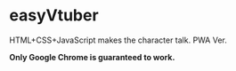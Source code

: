 # easyVtuber
HTML+CSS+JavaScript makes the character talk. PWA Ver.

**Only Google Chrome is guaranteed to work.**
